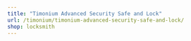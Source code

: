 ```yaml
---
title: "Timonium Advanced Security Safe and Lock"
url: /timonium/timonium-advanced-security-safe-and-lock/
shop: locksmith
---
```

